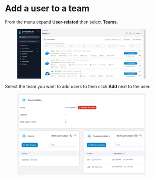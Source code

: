 # Add a user to a team

From the menu expand **User-related** then select **Teams**.&#x20;

<figure><img src="../../../.gitbook/assets/2.20-users-teams.gif" alt=""><figcaption></figcaption></figure>

Select the team you want to add users to then click **Add** next to the user.

<figure><img src="../../../.gitbook/assets/2.15-settings-users-teams-adduser.png" alt=""><figcaption></figcaption></figure>

